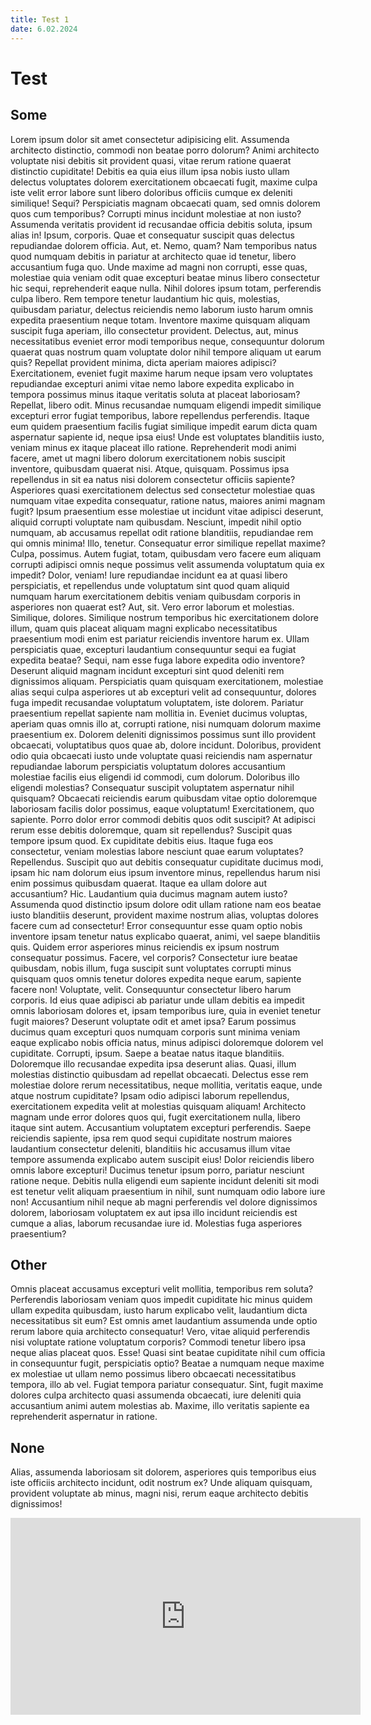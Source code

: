 ```yaml
---
title: Test 1
date: 6.02.2024
---
```


# Test

## Some

Lorem ipsum dolor sit amet consectetur adipisicing elit. Assumenda architecto distinctio, commodi non beatae porro dolorum? Animi architecto voluptate nisi debitis sit provident quasi, vitae rerum ratione quaerat distinctio cupiditate!
Debitis ea quia eius illum ipsa nobis iusto ullam delectus voluptates dolorem exercitationem obcaecati fugit, maxime culpa iste velit error labore sunt libero doloribus officiis cumque ex deleniti similique! Sequi?
Perspiciatis magnam obcaecati quam, sed omnis dolorem quos cum temporibus? Corrupti minus incidunt molestiae at non iusto? Assumenda veritatis provident id recusandae officia debitis soluta, ipsum alias in! Ipsum, corporis.
Quae et consequatur suscipit quas delectus repudiandae dolorem officia. Aut, et. Nemo, quam? Nam temporibus natus quod numquam debitis in pariatur at architecto quae id tenetur, libero accusantium fuga quo.
Unde maxime ad magni non corrupti, esse quas, molestiae quia veniam odit quae excepturi beatae minus libero consectetur hic sequi, reprehenderit eaque nulla. Nihil dolores ipsum totam, perferendis culpa libero.
Rem tempore tenetur laudantium hic quis, molestias, quibusdam pariatur, delectus reiciendis nemo laborum iusto harum omnis expedita praesentium neque totam. Inventore maxime quisquam aliquam suscipit fuga aperiam, illo consectetur provident.
Delectus, aut, minus necessitatibus eveniet error modi temporibus neque, consequuntur dolorum quaerat quas nostrum quam voluptate dolor nihil tempore aliquam ut earum quis? Repellat provident minima, dicta aperiam maiores adipisci?
Exercitationem, eveniet fugit maxime harum neque ipsam vero voluptates repudiandae excepturi animi vitae nemo labore expedita explicabo in tempora possimus minus itaque veritatis soluta at placeat laboriosam? Repellat, libero odit.
Minus recusandae numquam eligendi impedit similique excepturi error fugiat temporibus, labore repellendus perferendis. Itaque eum quidem praesentium facilis fugiat similique impedit earum dicta quam aspernatur sapiente id, neque ipsa eius!
Unde est voluptates blanditiis iusto, veniam minus ex itaque placeat illo ratione. Reprehenderit modi animi facere, amet ut magni libero dolorum exercitationem nobis suscipit inventore, quibusdam quaerat nisi. Atque, quisquam.
Possimus ipsa repellendus in sit ea natus nisi dolorem consectetur officiis sapiente? Asperiores quasi exercitationem delectus sed consectetur molestiae quas numquam vitae expedita consequatur, ratione natus, maiores animi magnam fugit?
Ipsum praesentium esse molestiae ut incidunt vitae adipisci deserunt, aliquid corrupti voluptate nam quibusdam. Nesciunt, impedit nihil optio numquam, ab accusamus repellat odit ratione blanditiis, repudiandae rem qui omnis minima!
Illo, tenetur. Consequatur error similique repellat maxime? Culpa, possimus. Autem fugiat, totam, quibusdam vero facere eum aliquam corrupti adipisci omnis neque possimus velit assumenda voluptatum quia ex impedit? Dolor, veniam!
Iure repudiandae incidunt ea at quasi libero perspiciatis, et repellendus unde voluptatum sint quod quam aliquid numquam harum exercitationem debitis veniam quibusdam corporis in asperiores non quaerat est? Aut, sit.
Vero error laborum et molestias. Similique, dolores. Similique nostrum temporibus hic exercitationem dolore illum, quam quis placeat aliquam magni explicabo necessitatibus praesentium modi enim est pariatur reiciendis inventore harum ex.
Ullam perspiciatis quae, excepturi laudantium consequuntur sequi ea fugiat expedita beatae? Sequi, nam esse fuga labore expedita odio inventore? Deserunt aliquid magnam incidunt excepturi sint quod deleniti rem dignissimos aliquam.
Perspiciatis quam quisquam exercitationem, molestiae alias sequi culpa asperiores ut ab excepturi velit ad consequuntur, dolores fuga impedit recusandae voluptatum voluptatem, iste dolorem. Pariatur praesentium repellat sapiente nam mollitia in.
Eveniet ducimus voluptas, aperiam quas omnis illo at, corrupti ratione, nisi numquam dolorum maxime praesentium ex. Dolorem deleniti dignissimos possimus sunt illo provident obcaecati, voluptatibus quos quae ab, dolore incidunt.
Doloribus, provident odio quia obcaecati iusto unde voluptate quasi reiciendis nam aspernatur repudiandae laborum perspiciatis voluptatum dolores accusantium molestiae facilis eius eligendi id commodi, cum dolorum. Doloribus illo eligendi molestias?
Consequatur suscipit voluptatem aspernatur nihil quisquam? Obcaecati reiciendis earum quibusdam vitae optio doloremque laboriosam facilis dolor possimus, eaque voluptatum! Exercitationem, quo sapiente. Porro dolor error commodi debitis quos odit suscipit?
At adipisci rerum esse debitis doloremque, quam sit repellendus? Suscipit quas tempore ipsum quod. Ex cupiditate debitis eius. Itaque fuga eos consectetur, veniam molestias labore nesciunt quae earum voluptates? Repellendus.
Suscipit quo aut debitis consequatur cupiditate ducimus modi, ipsam hic nam dolorum eius ipsum inventore minus, repellendus harum nisi enim possimus quibusdam quaerat. Itaque ea ullam dolore aut accusantium? Hic.
Laudantium quia ducimus magnam autem iusto? Assumenda quod distinctio ipsum dolore odit ullam ratione nam eos beatae iusto blanditiis deserunt, provident maxime nostrum alias, voluptas dolores facere cum ad consectetur!
Error consequuntur esse quam optio nobis inventore ipsam tenetur natus explicabo quaerat, animi, vel saepe blanditiis quis. Quidem error asperiores minus reiciendis ex ipsum nostrum consequatur possimus. Facere, vel corporis?
Consectetur iure beatae quibusdam, nobis illum, fuga suscipit sunt voluptates corrupti minus quisquam quos omnis tenetur dolores expedita neque earum, sapiente facere non! Voluptate, velit. Consequuntur consectetur libero harum corporis.
Id eius quae adipisci ab pariatur unde ullam debitis ea impedit omnis laboriosam dolores et, ipsam temporibus iure, quia in eveniet tenetur fugit maiores? Deserunt voluptate odit et amet ipsa?
Earum possimus ducimus quam excepturi quos numquam corporis sunt minima veniam eaque explicabo nobis officia natus, minus adipisci doloremque dolorem vel cupiditate. Corrupti, ipsum. Saepe a beatae natus itaque blanditiis.
Doloremque illo recusandae expedita ipsa deserunt alias. Quasi, illum molestias distinctio quibusdam ad repellat obcaecati. Delectus esse rem molestiae dolore rerum necessitatibus, neque mollitia, veritatis eaque, unde atque nostrum cupiditate?
Ipsam odio adipisci laborum repellendus, exercitationem expedita velit at molestias quisquam aliquam! Architecto magnam unde error dolores quos qui, fugit exercitationem nulla, libero itaque sint autem. Accusantium voluptatem excepturi perferendis.
Saepe reiciendis sapiente, ipsa rem quod sequi cupiditate nostrum maiores laudantium consectetur deleniti, blanditiis hic accusamus illum vitae tempore assumenda explicabo autem suscipit eius! Dolor reiciendis libero omnis labore excepturi!
Ducimus tenetur ipsum porro, pariatur nesciunt ratione neque. Debitis nulla eligendi eum sapiente incidunt deleniti sit modi est tenetur velit aliquam praesentium in nihil, sunt numquam odio labore iure non!
Accusantium nihil neque ab magni perferendis vel dolore dignissimos dolorem, laboriosam voluptatem ex aut ipsa illo incidunt reiciendis est cumque a alias, laborum recusandae iure id. Molestias fuga asperiores praesentium?

## Other

Omnis placeat accusamus excepturi velit mollitia, temporibus rem soluta? Perferendis laboriosam veniam quos impedit cupiditate hic minus quidem ullam expedita quibusdam, iusto harum explicabo velit, laudantium dicta necessitatibus sit eum?
Est omnis amet laudantium assumenda unde optio rerum labore quia architecto consequatur! Vero, vitae aliquid perferendis nisi voluptate ratione voluptatum corporis? Commodi tenetur libero ipsa neque alias placeat quos. Esse!
Quasi sint beatae cupiditate nihil cum officia in consequuntur fugit, perspiciatis optio? Beatae a numquam neque maxime ex molestiae ut ullam nemo possimus libero obcaecati necessitatibus tempora, illo ab vel.
Fugiat tempora pariatur consequatur. Sint, fugit maxime dolores culpa architecto quasi assumenda obcaecati, iure deleniti quia accusantium animi autem molestias ab. Maxime, illo veritatis sapiente ea reprehenderit aspernatur in ratione.

## None

Alias, assumenda laboriosam sit dolorem, asperiores quis temporibus eius iste officiis architecto incidunt, odit nostrum ex? Unde aliquam quisquam, provident voluptate ab minus, magni nisi, rerum eaque architecto debitis dignissimos!

<iframe width="560" height="315" src="https://www.youtube.com/embed/NQPzsxLkErM?si=j1_cOMcaP9QyZDQf&amp;controls=0" title="YouTube video player" frameborder="0" allow="accelerometer; autoplay; clipboard-write; encrypted-media; gyroscope; picture-in-picture; web-share" allowfullscreen></iframe>
